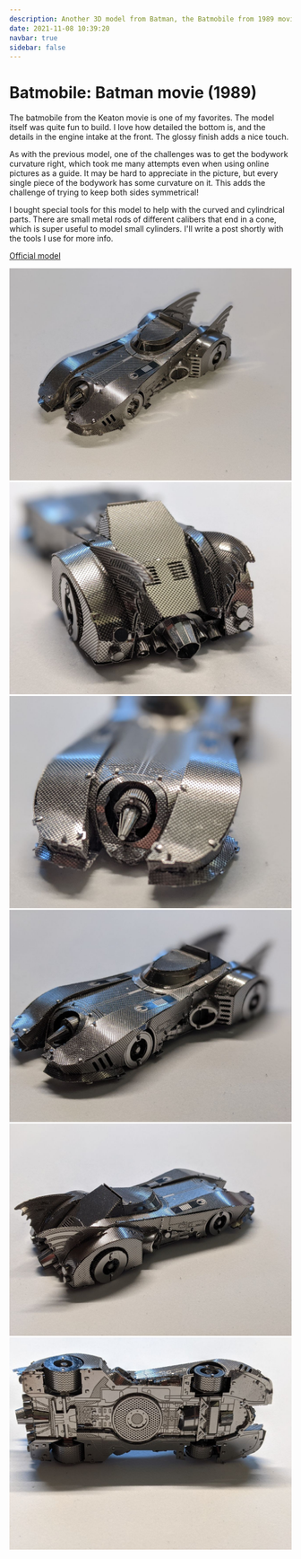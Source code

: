 ```yaml
---
description: Another 3D model from Batman, the Batmobile from 1989 movie. Lots of subtly curved bodywork, great detail in the intake and exhausts.
date: 2021-11-08 10:39:20
navbar: true
sidebar: false
---
```


# Batmobile: Batman movie (1989)

The batmobile from the Keaton movie is one of my favorites. The model itself was quite fun to build. I love how detailed the bottom is, and the details in the engine intake at the front. The glossy finish adds a nice touch.

As with the previous model, one of the challenges was to get the bodywork curvature right, which took me many attempts even when using online pictures as a guide. It may be hard to appreciate in the picture, but every single piece of the bodywork has some curvature on it. This adds the challenge of trying to keep both sides symmetrical!

I bought special tools for this model to help with the curved and cylindrical parts. There are small metal rods of different calibers that end in a cone, which is super useful to model small cylinders. I'll write a post shortly with the tools I use for more info.

[Official model](https://www.metalearth.com/batman/batman-movie-batmobile)

![1](./1.jpg)
![2](./2.jpg)
![3](./3.jpg)
![4](./4.jpg)
![5](./5.jpg)
![6](./6.jpg)
